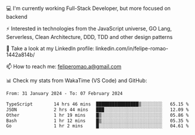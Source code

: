 💻 I'm currently working Full-Stack Developer, but more focused on backend

⚡ Interested in technologies from the JavaScript universe, GO Lang, Serverless, Clean Architecture, DDD, TDD and other design patterns

👥 Take a look at my LinkedIn profile: linkedin.com/in/felipe-romao-1442a814b/

📫 How to reach me: feliperomao.a@gmail.com

📊 Check my stats from WakaTime (VS Code) and GitHub:

<!--START_SECTION:waka-->

```txt
From: 31 January 2024 - To: 07 February 2024

TypeScript        14 hrs 46 mins  ████████████████▒░░░░░░░░   65.15 %
JSON              2 hrs 44 mins   ███░░░░░░░░░░░░░░░░░░░░░░   12.09 %
Other             1 hr 19 mins    █▒░░░░░░░░░░░░░░░░░░░░░░░   05.86 %
Bash              1 hr 12 mins    █▒░░░░░░░░░░░░░░░░░░░░░░░   05.35 %
Go                1 hr 2 mins     █░░░░░░░░░░░░░░░░░░░░░░░░   04.61 %
```

<!--END_SECTION:waka-->
